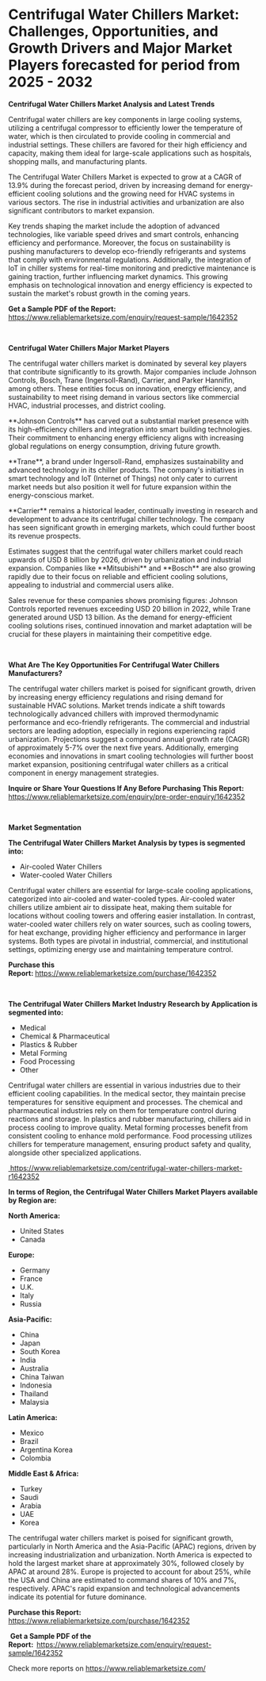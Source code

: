 <p><h1>Centrifugal Water Chillers Market: Challenges, Opportunities, and Growth Drivers and Major Market Players forecasted for period from 2025 - 2032</h1></p><p><strong>Centrifugal Water Chillers Market Analysis and Latest Trends</strong></p>
<p><p>Centrifugal water chillers are key components in large cooling systems, utilizing a centrifugal compressor to efficiently lower the temperature of water, which is then circulated to provide cooling in commercial and industrial settings. These chillers are favored for their high efficiency and capacity, making them ideal for large-scale applications such as hospitals, shopping malls, and manufacturing plants.</p><p>The Centrifugal Water Chillers Market is expected to grow at a CAGR of 13.9% during the forecast period, driven by increasing demand for energy-efficient cooling solutions and the growing need for HVAC systems in various sectors. The rise in industrial activities and urbanization are also significant contributors to market expansion. </p><p>Key trends shaping the market include the adoption of advanced technologies, like variable speed drives and smart controls, enhancing efficiency and performance. Moreover, the focus on sustainability is pushing manufacturers to develop eco-friendly refrigerants and systems that comply with environmental regulations. Additionally, the integration of IoT in chiller systems for real-time monitoring and predictive maintenance is gaining traction, further influencing market dynamics. This growing emphasis on technological innovation and energy efficiency is expected to sustain the market's robust growth in the coming years.</p></p>
<p><strong>Get a Sample PDF of the Report:&nbsp;</strong> <a href="https://www.reliablemarketsize.com/enquiry/request-sample/1642352?utm_campaign=3458&utm_medium=2&utm_source=Github&utm_content=ia&utm_term=11042025&utm_id=centrifugal-water-chillers">https://www.reliablemarketsize.com/enquiry/request-sample/1642352</a></p>
<p>&nbsp;</p>
<p><strong>Centrifugal Water Chillers Major Market Players</strong></p>
<p><p>The centrifugal water chillers market is dominated by several key players that contribute significantly to its growth. Major companies include Johnson Controls, Bosch, Trane (Ingersoll-Rand), Carrier, and Parker Hannifin, among others. These entities focus on innovation, energy efficiency, and sustainability to meet rising demand in various sectors like commercial HVAC, industrial processes, and district cooling.</p><p>**Johnson Controls** has carved out a substantial market presence with its high-efficiency chillers and integration into smart building technologies. Their commitment to enhancing energy efficiency aligns with increasing global regulations on energy consumption, driving future growth.</p><p>**Trane**, a brand under Ingersoll-Rand, emphasizes sustainability and advanced technology in its chiller products. The company's initiatives in smart technology and IoT (Internet of Things) not only cater to current market needs but also position it well for future expansion within the energy-conscious market.</p><p>**Carrier** remains a historical leader, continually investing in research and development to advance its centrifugal chiller technology. The company has seen significant growth in emerging markets, which could further boost its revenue prospects.</p><p>Estimates suggest that the centrifugal water chillers market could reach upwards of USD 8 billion by 2026, driven by urbanization and industrial expansion. Companies like **Mitsubishi** and **Bosch** are also growing rapidly due to their focus on reliable and efficient cooling solutions, appealing to industrial and commercial users alike.</p><p>Sales revenue for these companies shows promising figures: Johnson Controls reported revenues exceeding USD 20 billion in 2022, while Trane generated around USD 13 billion. As the demand for energy-efficient cooling solutions rises, continued innovation and market adaptation will be crucial for these players in maintaining their competitive edge.</p></p>
<p>&nbsp;</p>
<p><strong>What Are The Key Opportunities For Centrifugal Water Chillers Manufacturers?</strong></p>
<p><p>The centrifugal water chillers market is poised for significant growth, driven by increasing energy efficiency regulations and rising demand for sustainable HVAC solutions. Market trends indicate a shift towards technologically advanced chillers with improved thermodynamic performance and eco-friendly refrigerants. The commercial and industrial sectors are leading adoption, especially in regions experiencing rapid urbanization. Projections suggest a compound annual growth rate (CAGR) of approximately 5-7% over the next five years. Additionally, emerging economies and innovations in smart cooling technologies will further boost market expansion, positioning centrifugal water chillers as a critical component in energy management strategies. </p></p>
<p><strong>Inquire or Share Your Questions If Any Before Purchasing This Report:</strong> <a href="https://www.reliablemarketsize.com/enquiry/pre-order-enquiry/1642352?utm_campaign=3458&utm_medium=2&utm_source=Github&utm_content=ia&utm_term=11042025&utm_id=centrifugal-water-chillers">https://www.reliablemarketsize.com/enquiry/pre-order-enquiry/1642352</a></p>
<p>&nbsp;</p>
<p><strong>Market Segmentation</strong></p>
<p><strong>The Centrifugal Water Chillers Market Analysis by types is segmented into:</strong></p>
<p><ul><li>Air-cooled Water Chillers</li><li>Water-cooled Water Chillers</li></ul></p>
<p><p>Centrifugal water chillers are essential for large-scale cooling applications, categorized into air-cooled and water-cooled types. Air-cooled water chillers utilize ambient air to dissipate heat, making them suitable for locations without cooling towers and offering easier installation. In contrast, water-cooled water chillers rely on water sources, such as cooling towers, for heat exchange, providing higher efficiency and performance in larger systems. Both types are pivotal in industrial, commercial, and institutional settings, optimizing energy use and maintaining temperature control.</p></p>
<p><strong>Purchase this Report:&nbsp;</strong><a href="https://www.reliablemarketsize.com/purchase/1642352?utm_campaign=3458&utm_medium=2&utm_source=Github&utm_content=ia&utm_term=11042025&utm_id=centrifugal-water-chillers">https://www.reliablemarketsize.com/purchase/1642352</a></p>
<p>&nbsp;</p>
<p><strong>The Centrifugal Water Chillers Market Industry Research by Application is segmented into:</strong></p>
<p><ul><li>Medical</li><li>Chemical & Pharmaceutical</li><li>Plastics & Rubber</li><li>Metal Forming</li><li>Food Processing</li><li>Other</li></ul></p>
<p><p>Centrifugal water chillers are essential in various industries due to their efficient cooling capabilities. In the medical sector, they maintain precise temperatures for sensitive equipment and processes. The chemical and pharmaceutical industries rely on them for temperature control during reactions and storage. In plastics and rubber manufacturing, chillers aid in process cooling to improve quality. Metal forming processes benefit from consistent cooling to enhance mold performance. Food processing utilizes chillers for temperature management, ensuring product safety and quality, alongside other specialized applications.</p></p>
<p><a href="https://www.reliablemarketsize.com/centrifugal-water-chillers-market-r1642352?utm_campaign=3458&utm_medium=2&utm_source=Github&utm_content=ia&utm_term=11042025&utm_id=centrifugal-water-chillers">&nbsp;https://www.reliablemarketsize.com/centrifugal-water-chillers-market-r1642352</a></p>
<p><strong>In terms of Region, the Centrifugal Water Chillers Market Players available by Region are:</strong></p>
<p>
    <p> <strong> North America: </strong>
        <ul>
            <li>United States</li>
            <li>Canada</li>
        </ul>
        </p> 
    <p> <strong> Europe: </strong>
        <ul>
            <li>Germany</li>
            <li>France</li>
            <li>U.K.</li>
            <li>Italy</li>
            <li>Russia</li>
        </ul>
        </p> 
    <p> <strong> Asia-Pacific: </strong>
        <ul>
            <li>China</li>
            <li>Japan</li>
            <li>South Korea</li>
            <li>India</li>
            <li>Australia</li>
            <li>China Taiwan</li>
            <li>Indonesia</li>
            <li>Thailand</li>
            <li>Malaysia</li>
        </ul>
        </p> 
    <p> <strong> Latin America: </strong>
        <ul>
            <li>Mexico</li>
            <li>Brazil</li>
            <li>Argentina Korea</li>
            <li>Colombia</li>
        </ul>
        </p> 
    <p> <strong> Middle East & Africa: </strong>
        <ul>
            <li>Turkey</li>
            <li>Saudi</li>
            <li>Arabia</li>
            <li>UAE</li>
            <li>Korea</li>
        </ul>
    </p>
    </p>
<p><p>The centrifugal water chillers market is poised for significant growth, particularly in North America and the Asia-Pacific (APAC) regions, driven by increasing industrialization and urbanization. North America is expected to hold the largest market share at approximately 30%, followed closely by APAC at around 28%. Europe is projected to account for about 25%, while the USA and China are estimated to command shares of 10% and 7%, respectively. APAC's rapid expansion and technological advancements indicate its potential for future dominance.</p></p>
<p><strong>Purchase this Report: </strong><a href="https://www.reliablemarketsize.com/purchase/1642352?utm_campaign=3458&utm_medium=2&utm_source=Github&utm_content=ia&utm_term=11042025&utm_id=centrifugal-water-chillers">https://www.reliablemarketsize.com/purchase/1642352</a></p>
<p>&nbsp;<strong>Get a Sample PDF of the Report:&nbsp;&nbsp;</strong><a href="https://www.reliablemarketsize.com/enquiry/request-sample/1642352?utm_campaign=3458&utm_medium=2&utm_source=Github&utm_content=ia&utm_term=11042025&utm_id=centrifugal-water-chillers">https://www.reliablemarketsize.com/enquiry/request-sample/1642352</a></p>
<p><strong></strong></p>
<p>Check more reports on <a href="https://www.reliablemarketsize.com/?utm_campaign=3458&utm_medium=2&utm_source=Github&utm_content=ia&utm_term=11042025&utm_id=centrifugal-water-chillers">https://www.reliablemarketsize.com/</a></p>